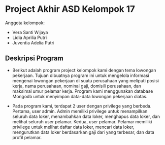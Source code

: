 # Project Akhir ASD Kelompok 17
Anggota kelompok: 
- Vera Santi Wijaya
- Lidia Aprilia Putri
- Juventia Adelia Putri 

## Deskripsi Program
- Berikut adalah program project kelompok kami dengan tema lowongan pekerjaan. Tujuan dibuatnya program ini untuk mengelola informasi mengenai lowongan pekerjaan di suatu perusahaan yang meliputi posisi kerja, nama perusahaan, nominal gaji, domisili perusahaan, dan maksimal umur pelamar kerja. Program kami menggunakan database Mongodb untuk menyimpan data-data lowongan pekerjaan diatas. 

-  Pada program kami, terdapat 2 user dengan privilege yang berbeda. Pertama, user admin. Admin memiliki privilege untuk menampilkan seluruh data loker, menambahkan data loker, menghapus data loker, dan melihat seluruh user pelamar. Kedua, user pelamar. Pelamar memiliki privilege untuk melihat daftar data loker, mencari data loker, mengurutkan data loker berdasarkan gaji dari yang terbesar, dan data profil pelamar.
